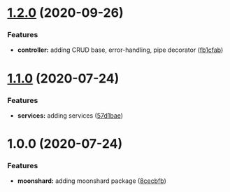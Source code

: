 # [1.2.0](https://github.com/Cervantes007/moonshard/compare/v1.1.0...v1.2.0) (2020-09-26)


### Features

* **controller:** adding CRUD base, error-handling, pipe decorator ([fb1cfab](https://github.com/Cervantes007/moonshard/commit/fb1cfab9bfa85feaed7fd1c33622f7dae35983aa))

# [1.1.0](https://github.com/Cervantes007/moonshard/compare/v1.0.0...v1.1.0) (2020-07-24)


### Features

* **services:** adding services ([57d1bae](https://github.com/Cervantes007/moonshard/commit/57d1bae4b35183a2c2c34d1536b414942c9a852e))

# 1.0.0 (2020-07-24)


### Features

* **moonshard:** adding moonshard package ([8cecbfb](https://github.com/Cervantes007/moonshard/commit/8cecbfb7d6268e661a0e6b02b68aa39b2517eef6))
